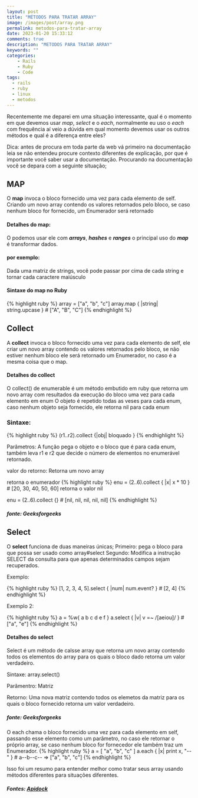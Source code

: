 ```yaml
---
layout: post
title: "MÉTODOS PARA TRATAR ARRAY"
image: /images/post/array.png
permalink: metodos-para-tratar-array
date: 2023-01-20 15:33:12
comments: true
description: "METODOS PARA TRATAR ARRAY"
keywords: ""
categories:
    - Rails
    - Ruby
    - Code
tags:
  - rails
  - ruby
  - linux
  - metodos
---
```


Recentemente me deparei em uma situação interessante, qual é o momento em que devemos usar *map*, *select* e o *each*, normalmente eu uso o *each* com frequência aí veio a dúvida em qual momento devemos usar os outros métodos e qual é a diferença entre eles?

Dica: antes de procura em toda parte da web vá primeiro na documentação leia se não entendeu procure contexto diferentes de explicação, por que é importante você saber usar a documentação. Procurando na documentação você se depara com a seguinte situação;

## MAP

O **map** invoca o bloco fornecido uma vez para cada elemento de self. Criando um novo array contendo os valores retornados pelo bloco, se caso nenhum bloco for fornecido, um Enumerador será retornado

#### Detalhes do **map**:
O podemos usar ele com ***arrays***, ***hashes*** e ***ranges*** o principal uso do ***map*** é transformar dados.

#### por exemplo: 
Dada uma matriz de strings, você pode passar por cima de cada string e tornar cada caractere maiúsculo

#### Sintaxe do map no Ruby
{% highlight ruby %}
array = ["a", "b", "c"]
array.map { |string| string.upcase } # ["A", "B", "C"]
{% endhighlight %}



## Collect
A **collect** invoca o bloco fornecido uma vez para cada elemento de self, ele criar um novo array contendo os valores retornados pelo bloco, se não estiver nenhum bloco ele será retornado um Enumerador, no caso é a mesma coisa que o map.

#### Detalhes do collect

O collect() de enumerable é um método embutido em ruby que retorna um novo array com resultados da execução do bloco uma vez para cada elemento em enum O objeto é repetido todas as veses para cada enum, caso nenhum objeto seja fornecido, ele retorna nil para cada enum

### Sintaxe:
{% highlight ruby %}
 (r1..r2).collect {|obj| bloquado }
{% endhighlight %}


Parâmetros: A função pega o objeto e o bloco que é para cada enum, também leva r1 e r2 que decide o número de elementos no enumerável retornado.

valor do retorno: Retorna um novo array

retorna o enumerador
{% highlight ruby %}
enu = (2..6).collect { |x| x * 10 } # [20, 30, 40, 50, 60]
retorna o valor nil

enu = (2..6).collect {} # [nil, nil, nil, nil, nil]
{% endhighlight %}

##### fonte: Geeksforgeeks
## Select

O **select** funciona de duas maneiras únicas; Primeiro: pega o bloco para que possa ser usado como array#select Segundo: Modifica a instrução SELECT da consulta para que apenas determinados campos sejam recuperados.

Exemplo:

{% highlight ruby %}
[1, 2, 3, 4, 5].select { |num| num.event? } # [2, 4]
{% endhighlight %}

Exemplo 2:

{% highlight ruby %}
a = %w{ a b c d e f }
a.select { |v| v =~ /[aeiou]/ } # ["a", "e"]
{% endhighlight %}

#### Detalhes do select

Select é um método de calsse array que retorna um novo array contendo todos os elementos do array para os quais o bloco dado retorna um valor verdadeiro.

Sintaxe: array.select()

Parâmentro: Matriz

Retorno: Uma nova matriz contendo todos os elemetos da matriz para os quais o bloco fornecido retorna um valor verdadeiro.

##### fonte: Geeksforgeeks

O each chama o bloco fornecido uma vez para cada elemento em self, passando esse elemento como um parâmetro, no caso ele retornar o próprio array, se caso nenhum bloco for fornecedor ele também traz um Enumerador.
{% highlight ruby %}
 a = [ "a", "b", "c" ]
 a.each { |x| print x, "--" } # a--b--c-- => ["a", "b", "c"] 
{% endhighlight %}

Isso foi um resumo para entender melhor como tratar seus array usando métodos diferentes para situações diferentes.

##### Fontes: [Apidock](https://ruby-doc.org/core-2.7.0/Array.html)
